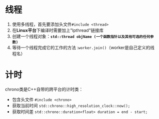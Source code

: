 # 线程
1. 使用多线程，首先要添加头文件`#include <thread>`
2. 在**Linux平台**下编译时需要加上"lpthread"链接库
3. 创建一个线程对象：**`std::thread objName (一个函数指针以及其他可选的任何参数)`**
4. 等待一个线程完成它的工作的方法 :`worker.join()`（worker是自己定义的线程名）

# 计时
chrono类是C++自带的跨平台的计时类：
- 包含头文件 `#include <chrono>`
- 获取当前时间 `std::chrono::high_resolution_clock::now();`
- 获取时间差 `std::chrono::duration<float> duration = end - start;`

